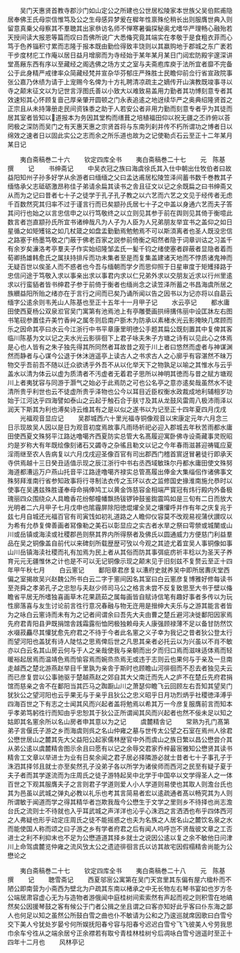 <!-- { "loadSidebar": true } -->
　　吴门天惠贤首教寺郡沙门如山定公之所建也公世居松陵家本世族父吴伯熙甫隐居奉佛王氏母崇信惟笃及公之生母感异梦爰在穉年性禀殊伦稍长出则服膺世典入则留意真乗父母察其不羣聴其出家叅访名师不惮寒暑徧探秘奥尤嗜华严理畅心融殆若天授间读大报恩等篇而叹曰吾佛所说广大悉偹究竟其端实在孝敬于是食粗衣菲而心笃于色养锱积寸累而志隆于报本既由勤俭得致丰饶则以其嬴购地于郡城之东广袤若干步度材庀工作庵以居日益月增廓而为寺经始于某年某月某日门闼宏防殿宇邃深讲堂髙厰东西有序以至藏经之阁选佛之场方丈之室与夫斋庖库庾于法所宜者靡不完备公于此身精严戒律率众简藏经梵并宣杂华芬郁庄严殊胜士民瞻仰前佥行省宣政院事张公嘉乃休绩为请于上宠赐今名俾为十方礼聘清凉疏主之嫡传开山演教既竣事寻以寺之颠末征文以为记世言浮图氏善以小致大以难致易盖用力勤者其功博刻意专者其效速矧其心怀顾复啬己厚亲肇开圆顿之门永表追逺之地迓续华严之奥典绍隆贤首之正宗且从未持簿册走民间资铢黍之助于人若安公者非用力勤而刻意专者乎为其徒而居其室者皆知以道报本为务因其堂构而缮葺之培植福田仰以祝无疆之丕祚俯以荅罔极之深防而吴门之有天惠天惠之宗贤首将与东南列刹并传不朽所谓功之博者日以绵效之速者日以固此实公之志而余之所乐道也故为之记使勒贞石云至正十二年某月某日记









　　夷白斋稿巻二十六
　　钦定四库全书
　　夷白斋稿巻二十七
　　元　陈基　撰
　　记
　　书绅斋记
　　中吴衣冠之族曰海虞徐氏其入仕中朝出仕牧伯者曰故益阳知州子孙多好学从余游者曰缅缅之父曰孟达甫居松陵笠泽间蓄书数千巻教其子缅恪承父志砥砺激昂称佳子弟请余扁其读书之舎且征文以记之余既扁之曰书绅斋又从而为之记曰昔者七十子之徒学于孔子孔子教之以六艺而六艺之文见于经传者无虑千百数然究其归率不过于谨言行而已矣颛孙氏居七十子之中盖以身通六艺而夫子答其问行也始之以言忠信申之以行笃敬终之以立则见其参于前在舆则见其倚于衡噫此数言者岂直颛孙氏所宜书诸绅哉凡为人子为人臣为人兄弟朋友举宜书之盖仰之如日星循之如矩矱铭之如几杖箴之如盘盂勤勤焉勉勉焉不可以斯湏离者也圣人既没忠信之路塞于杨墨笃敬之门蔽于佛老百家之説参前倚衡之昭然者隐于词章训诂之习盖千有余岁矣濓洛考亭羣夫子作实始绍隆邹孟氏一髪千钧之绪使塞者辟蔽者显隐者着而荀卿扬雄韩愈氏之属扶持排斥而功未集者至是而复集盖建诸天地而不悖质诸鬼神而无疑百世以俟圣人而不惑者也今吾与缅朝而学夕而思仰照于日星审度于矩矱择路于忠信问途于笃敬入求以事亲出求以事君内求以仁兄弟外求以交朋友近求以行州里逺求以行蛮貊者皆书绅君子参于前倚于衡者也缅尚念之读笠泽所蓄之书昌海虞所居之族纉益阳所贻之绪亦在于言行之间而已矣乃诵所闻以告之因书以为记亦将以自勗云缅字公逺余则韦羌山人陈基也至正十五年十一月甲子记
　　水云亭记
　　都水庸田使西夏杨公双泉涖官吴门寓第有池焉池上有亭雕甍画拱缔搆伟丽中设匡牀左右图书笔砚参置佳卉美竹香艸之属冬则启南户斵木为防承以素楮水光云影掩映几席顾而乐之因命其亭曰水云今江浙行中书平章康里明徳公手题其扁公既刻置其中复俾其客临川陈基为文以记之夫水光云影徘徊下上君子咏夫朱子方塘之诗有以见此心之体焉是心也人皆有之朱子独先得其所同然者耳故昔之观于川上者曰悠然而虚者与神谋渊然而静者与心谋今公退于休沐逍遥亭上读古人之书求古人之心廓乎有容湛然不昧万物交乎吾前吾不随以迁众欲诱乎外吾不从以化举天下之物孰足以喻之其惟水与云乎盖水以清为体云以虚为质清者不汚虚者无着君子思所以神明其徳而与昔之赋方塘观川上者夷犹容与同游于灏气之始必于此焉防之可也公名亭之意亦逺矣哉虽然水不徒清所贵乎利世也云不徒虚所贵乎泽物也公今以耳目近臣权衡水政裁成地利辅相岁功始于江河达乎四海譬如泰山之云起于触石合于肤寸及其从龙鼓风雷周八极沛雨泽以润天下斯其为利也溥矣诗云维其有之是以似之遂书以为记至正十四年夏四月戊戌
　　光福观音显应记
　　吴郡城西六十里光福寺铜像观音以宋康定元年六月念三日示现故吴人因以是日为观音初度焉故事凡雨旸祈祀必迎入郡城去年秋苦雨都水庸田使西夏文殊努平江路达噜噶齐西夏防实总管大名髙履迎寓卧佛寺设斋藏事灵贶昭灼是岁称大有年既绘像刻诸石又蠲寺之杂徭且勒文以记之今年春雨滋甚迎祷辄应夏淫雨继至农人告病复以六月戊戌迎圣像百官有司出郡西门稽首賔迓冒暑徒行即承天寺供焉越十三日癸丑适值示现之辰江浙行中书右丞西域敏珠尔丹都水庸田使文殊努海道都漕运万户燕山托音平江路逹噜噶齐禄实总管髙履出俸金大集缁佀作诸佛事文殊努拜淮南行省参知政事将行寻制法衣传之玉环以衣之监修国史掾淮南施允恭时以使事在吴遘兹殊胜谨奉母命捐俸鸠工以黄金饰慈容金相端严寳冠有炜行殿内外备极瑰丽四众围绕众人具瞻香花纷郁幢幡飘扬钹锣钟鼓鉴鍧震鸣如是三旬有二日而放大光明者二六月甲子七月戊申也隂霾屏除阳徳焜燿全吴之壤懽呼并作有年之庆复兆于兹七月自城还光福百官有司寅饯如初礼道路之人瞻仰仪容莫不改观易视蒲伏讃叹以为希有允恭复俾善画者冩像勒之美石以彰显应之实古者水旱之祭曰雩禜或城闉或山川或岳镇或海渎或社稷郡邑则祭其界内所得祭者及佛氏以圆通威力方便慈门利益羣品在吴之铜像盖自前代以来碑刻所载歴歴可攷以今观之其迹尤着宜吴人事铜像如事山川岳镇海渎社稷而礼有加焉为民上者从其俗而防其事弭疵疠祈丰稔以为圣天子养育元元无疆惟休之计也是不可以无记铜像示现之颠末见于旧刻兹不复赘云至正十四年甲午秋七月
　　白云窻记
　　鄱阳章君彦复以漕府史就养吴中即所居夀庆堂西偏之室揭故吴兴赵魏公所书白云二字于窻间因名其室曰白云窻彦复博雅好修每读书至尧舜之孝弟孔子之忠恕与夫赵少师司马公之格言未尝不反复致思至大书于壁以偹瞻省平居无所嗜独喜画草木花果蔬茹之属每画皆自赋诗信笔有趣好事者多传以为玩性廓落喜与友生讨论前言徃行意况春融与物无迕用是搢绅大夫乐与之游其能言者皆为之咏白云窻诗而未有为之记者间谓余曰吾先大夫由曹之楚丘避河决徙鄱阳因家焉先府君青阳县尹既捐馆舎践霜露衔恤罔极独赖母夫人康强顾禄薄不足以备甘防然饮水啜菽麤尽其懽犹愈先府君之不待于今者此名窻之义子幸为我记之昔者狄公登太行而望河阳也盖犹有诗人陡怙之思焉俾后世之凡思其亲者必托云以为兴虽以不肖不敏亦以白云名其山房云何与于人之亲哉使我与亲朝而出夕而归口焉而滋味适体焉而轻暖裕起居焉而温靖色焉而愉容焉而婉烝烝焉无或违于志则云也果何与于亲及一旦南走越西之楚北游燕赵举目千里孰为亲舎于斯时也顾瞻山河徘徊而不忍去者独见夫云而已彦复尝以公事驰驱于楚越燕赵之郊自其大父南迁而先人之庐不在楚丘先府君捐馆而慈亲之舎不在鄱阳当其匹马之踟蹰山川之萧瑟仰瞻飞云回顾左右吾知其望吴门犹狄公之望河阳也云乎果无与于亲乎且狄公之忠义昭乎日月功烈炳乎社稷徳泽溥乎四海百世之下有志之士闻其风而兴起者盖将勉焉以希其万一今彦复服膺前言而知本乎孝弟笃躬徃行而知由乎忠恕其于狄公正所谓闻其风而兴起者也然不佞未足以知之姑即其名窻余所以名山房者申其意以为之记
　　虞麓精舎记
　　常熟为孔门髙第弟子言偃氏子游之乡而海虞则呉之名山仲雍之墓与世传太公望之石室在焉州人徐君公懋世居山之麓其先大父益阳公起家儒林歴官中外而虞山之族日繁以昌公懋尝介其从弟公逺以虞麓精舎图示余且曰愿有以记之余辱交君家乔梓最宻雅知公懋贤其读书精舎工文章以举进士为业有日矣余闻之君子居必择隣游必就士昔者七十子事孔子于洙泗其择邻且就士亦至矣然孔子没弟子各以所学为诸侯师而西河之民至有疑子夏于夫子者而其学遂流而为庄周氏之徒子游特起吴中北学于中国卒以文学得圣人之一体百世之下观其服膺夫子之言则君子学道则爱人小人学道则易使也其取人则澹台氏也其为邑虽以武城之弹丸必教以礼乐也考其言简易者宏以逺疏通者髙以畅究其为人则所谓敏于闻道而学之得其精华者岂欺我哉今公懋生于文学之里则乡不待择也尚志澹台氏之流则士不待就也入乎耳武城之声洋洋也沁乎心洙泗之言洒洒也布乎四体西河之人弗疑也形乎动定庄周氏之徒不能摇惑之也夫为名族之人居名山之麓饮名泉之水而能使国人称而颂之曰子游之乡有学者府君之后有闻人呜呼岂不贤哉彼文章之工否进士之利不利抑末也不足为公懋道道其择乡就士之说因公逺以复之余不敏他日问津川上命驾虞麓览仲雍之流风攷太公之遗迹徘徊言氏以访其故宅因假榻精舎尚能为公懋论之


　　夷白斋稿巻二十七
　　钦定四库全书
　　夷白斋稿巻二十八
　　元　陈基　撰
　　记
　　聴雪斋记
　　西夏邬宻公寓第在吴门天宫里其东偏有屋六楹朴而不陋公即南营为小斋西为壁北为户疏其东南以楮承之中无长物左右琴书宴如也岁方冬公端居肃容虚心无为与造物者游俄闻中庭桂树间索索然有声起而视之则积雪在地皜然矣公因援琴鼓之客有候公于门者公揖之坐且谓之曰客亦知好此乎客曰仆东海之鄙人也何足以知之虽然公所鼓白雪之曲也仆不敏请为公和之乃逡巡就席因歌曰白雪兮交下美人兮犹处岁晏兮何所娱抚阳春兮容与阳春兮迟迟白雪兮飞飞彼美人兮劳我思巾余车兮徃从之端余居兮正余襟若有取兮青桂林桂树兮后凋咏白雪兮逍遥时至正十四年十二月也
　　风林亭记
